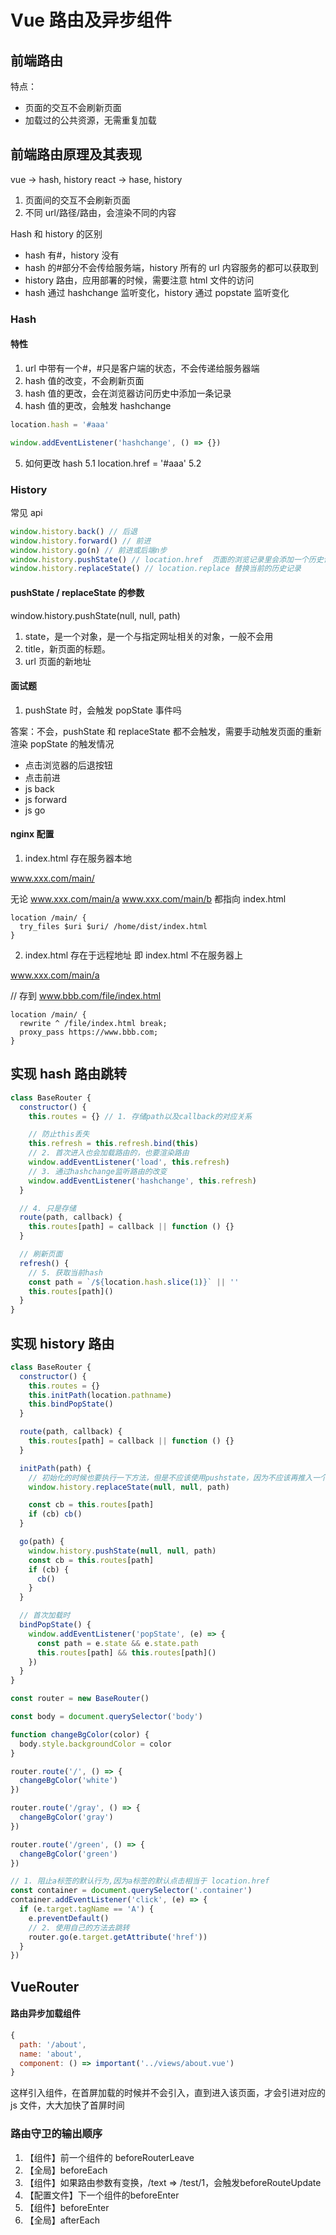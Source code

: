 # Vue 路由及异步组件

## 前端路由

特点：

- 页面的交互不会刷新页面
- 加载过的公共资源，无需重复加载

## 前端路由原理及其表现

vue -> hash, history
react -> hase, history

1. 页面间的交互不会刷新页面
2. 不同 url/路径/路由，会渲染不同的内容

Hash 和 history 的区别

- hash 有#，history 没有
- hash 的#部分不会传给服务端，history 所有的 url 内容服务的都可以获取到
- history 路由，应用部署的时候，需要注意 html 文件的访问
- hash 通过 hashchange 监听变化，history 通过 popstate 监听变化

### Hash

#### 特性

1. url 中带有一个#，#只是客户端的状态，不会传递给服务器端
2. hash 值的改变，不会刷新页面
3. hash 值的更改，会在浏览器访问历史中添加一条记录
4. hash 值的更改，会触发 hashchange

```js
location.hash = '#aaa'

window.addEventListener('hashchange', () => {})
```

5. 如何更改 hash
   5.1 location.href = '#aaa'
   5.2 <a href="#user"></a>

### History

常见 api

```js
window.history.back() // 后退
window.history.forward() // 前进
window.history.go(n) // 前进或后端n步
window.history.pushState() // location.href  页面的浏览记录里会添加一个历史记录
window.history.replaceState() // location.replace 替换当前的历史记录
```

#### pushState / replaceState 的参数

window.history.pushState(null, null, path)

1. state，是一个对象，是一个与指定网址相关的对象，一般不会用
2. title，新页面的标题。
3. url 页面的新地址

#### 面试题

1. pushState 时，会触发 popState 事件吗

答案：不会，pushState 和 replaceState 都不会触发，需要手动触发页面的重新渲染
popState 的触发情况

- 点击浏览器的后退按钮
- 点击前进
- js back
- js forward
- js go

#### nginx 配置

1. index.html 存在服务器本地

www.xxx.com/main/

无论
www.xxx.com/main/a
www.xxx.com/main/b
都指向 index.html

```nginx
location /main/ {
  try_files $uri $uri/ /home/dist/index.html
}
```

2. index.html 存在于远程地址 即 index.html 不在服务器上

www.xxx.com/main/a

// 存到
www.bbb.com/file/index.html

```nginx
location /main/ {
  rewrite ^ /file/index.html break;
  proxy_pass https://www.bbb.com;
}
```

## 实现 hash 路由跳转

```js
class BaseRouter {
  constructor() {
    this.routes = {} // 1. 存储path以及callback的对应关系

    // 防止this丢失
    this.refresh = this.refresh.bind(this)
    // 2. 首次进入也会加载路由的，也要渲染路由
    window.addEventListener('load', this.refresh)
    // 3. 通过hashchange监听路由的改变
    window.addEventListener('hashchange', this.refresh)
  }

  // 4. 只是存储
  route(path, callback) {
    this.routes[path] = callback || function () {}
  }

  // 刷新页面
  refresh() {
    // 5. 获取当前hash
    const path = `/${location.hash.slice(1)}` || ''
    this.routes[path]()
  }
}
```

## 实现 history 路由

```js
class BaseRouter {
  constructor() {
    this.routes = {}
    this.initPath(location.pathname)
    this.bindPopState()
  }

  route(path, callback) {
    this.routes[path] = callback || function () {}
  }

  initPath(path) {
    // 初始化的时候也要执行一下方法，但是不应该使用pushstate，因为不应该再推入一个
    window.history.replaceState(null, null, path)

    const cb = this.routes[path]
    if (cb) cb()
  }

  go(path) {
    window.history.pushState(null, null, path)
    const cb = this.routes[path]
    if (cb) {
      cb()
    }
  }

  // 首次加载时
  bindPopState() {
    window.addEventListener('popState', (e) => {
      const path = e.state && e.state.path
      this.routes[path] && this.routes[path]()
    })
  }
}

const router = new BaseRouter()

const body = document.querySelector('body')

function changeBgColor(color) {
  body.style.backgroundColor = color
}

router.route('/', () => {
  changeBgColor('white')
})

router.route('/gray', () => {
  changeBgColor('gray')
})

router.route('/green', () => {
  changeBgColor('green')
})

// 1. 阻止a标签的默认行为,因为a标签的默认点击相当于 location.href
const container = document.querySelector('.container')
container.addEventListener('click', (e) => {
  if (e.target.tagName == 'A') {
    e.preventDefault()
    // 2. 使用自己的方法去跳转
    router.go(e.target.getAttribute('href'))
  }
})
```

## VueRouter

#### 路由异步加载组件

```js
{
  path: '/about',
  name: 'about',
  component: () => important('../views/about.vue')
}
```

这样引入组件，在首屏加载的时候并不会引入，直到进入该页面，才会引进对应的 js 文件，大大加快了首屏时间

### 路由守卫的输出顺序

1. 【组件】前一个组件的 beforeRouterLeave
2. 【全局】beforeEach
3. 【组件】如果路由参数有变换，/text => /test/1，会触发beforeRouteUpdate
4. 【配置文件】下一个组件的beforeEnter
5. 【组件】beforeEnter
6. 【全局】afterEach